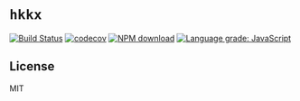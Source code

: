 # `hkkx`

[![Build Status](https://travis-ci.com/boostio/hkkx.svg?branch=master)](https://travis-ci.com/boostio/hkkx)
[![codecov](https://codecov.io/gh/boostio/hkkx/branch/master/graph/badge.svg)](https://codecov.io/gh/boostio/hkkx)
[![NPM download](https://img.shields.io/npm/dm/prismy.svg)](https://www.npmjs.com/package/prismy)
[![Language grade: JavaScript](https://img.shields.io/lgtm/grade/javascript/g/boostio/hkkx.svg?logo=lgtm&logoWidth=18)](https://lgtm.com/projects/g/boostio/hkkx/context:javascript)

## License

MIT
